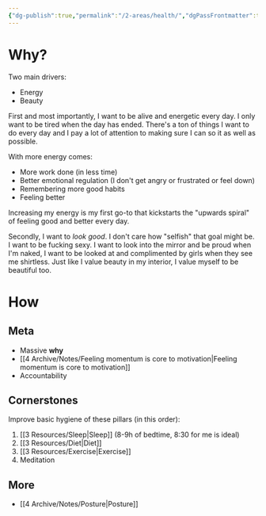 ```yaml
---
{"dg-publish":true,"permalink":"/2-areas/health/","dgPassFrontmatter":true}
---
```


# Why?
Two main drivers:
- Energy
- Beauty

First and most importantly, I want to be alive and energetic every day. I only want to be tired when the day has ended. There's a ton of things I want to do every day and I pay a lot of attention to making sure I can so it as well as possible.

With more energy comes:
- More work done (in less time)
- Better emotional regulation (I don't get angry or frustrated or feel down)
- Remembering more good habits
- Feeling better

Increasing my energy is my first go-to that kickstarts the "upwards spiral" of feeling good and better every day.

Secondly, I want to *look good*. I don't care how "selfish" that goal might be. I want to be fucking sexy. I want to look into the mirror and be proud when I'm naked, I want to be looked at and complimented by girls when they see me shirtless. Just like I value beauty in my interior, I value myself to be beautiful too.

# How
## Meta
- Massive **why**
- [[4 Archive/Notes/Feeling momentum is core to motivation\|Feeling momentum is core to motivation]]
- Accountability

## Cornerstones
Improve basic hygiene of these pillars (in this order):
1. [[3 Resources/Sleep\|Sleep]] (8-9h of bedtime, 8:30 for me is ideal)
2. [[3 Resources/Diet\|Diet]]
3. [[3 Resources/Exercise\|Exercise]]
4. Meditation

## More
- [[4 Archive/Notes/Posture\|Posture]]

